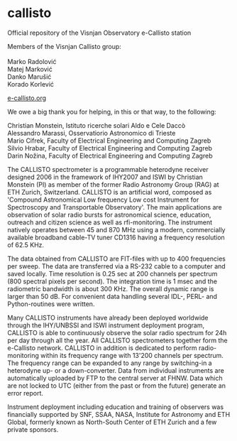 # callisto
Official repository of the Visnjan Observatory e-Callisto station

Members of the Visnjan Callisto group:<br>
<br>
Marko Radolović<br>
Matej Marković<br>
Danko Marušić<br>
Korado Korlević<br>

[e-callisto.org](https://e-callisto.org/)

We owe a big thank you for helping, in this or that way, to the following:

Christian Monstein, Istituto ricerche solari Aldo e Cele Daccò<br>
Alessandro Marassi, Osservatiorio Astronomico di Trieste<br>
Mario Cifrek, Faculty of Electrical Engineering and Computing Zagreb<br>
Silvio Hrabar, Faculty of Electrical Engineering and Computing Zagreb<br>
Darin Nožina, Faculty of Electrical Engineering and Computing Zagreb<br>

The CALLISTO spectrometer is a programmable heterodyne receiver designed 2006 in the framework of IHY2007 and ISWI by Christian Monstein (PI) as member of the former Radio Astronomy Group (RAG) at ETH Zurich, Switzerland. CALLISTO is an artificial word, composed as 'Compound Astronomical Low frequency Low cost Instrument for Spectroscopy and Transportable Observatory'. The main applications are observation of solar radio bursts for astronomical science, education, outreach and citizen science as well as rfi-monitoring. The instrument natively operates between 45 and 870 MHz using a modern, commercially available broadband cable-TV tuner CD1316 having a frequency resolution of 62.5 KHz. 

The data obtained from CALLISTO are FIT-files with up to 400 frequencies per sweep. The data are transferred via a RS-232 cable to a computer and saved locally. Time resolution is 0.25 sec at 200 channels per spectrum (800 spectral pixels per second). The integration time is 1 msec and the radiometric bandwidth is about 300 KHz. The overall dynamic range is larger than 50 dB. For convenient data handling several IDL-, PERL- and Python-routines were written.

Many CALLISTO instruments have already been deployed worldwide through the IHY/UNBSSI and ISWI instrument deployment program, CALLISTO is able to continuously observe the solar radio spectrum for 24h per day through all the year. All CALLISTO spectrometers together form the e-Callisto network. CALLISTO in addition is dedicated to perform radio-monitoring within its frequency range with 13'200 channels per spectrum. The frequency range can be expanded to any range by switching-in a heterodyne up- or a down-converter. Data from individual instruments are automatically uploaded by FTP to the central server at FHNW. Data which are not locked to UTC (either from the past or from the future) generate an error report.

Instrument deployment including education and training of observers was financially supported by SNF, SSAA, NASA, Institute for Astronomy and ETH Global, formerly known as North-South Center of ETH Zurich and a few private sponsors.
